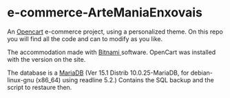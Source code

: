 # e-commerce-ArteManiaEnxovais
An <a href="http://opencart.com">Opencart</a> e-commerce project, using a personalized theme.
On this repo you will find all the code and can to modify as you like.

The accommodation made with <a href="https://bitnami.com/"> Bitnami </a> software. OpenCart was installed with the version on the site.

The database is a <a href="https://mariadb.com/">MariaDB</a> (Ver 15.1 Distrib 10.0.25-MariaDB, for debian-linux-gnu (x86_64) using readline 5.2.)
Contains the SQL backup and the script to restaure then.
